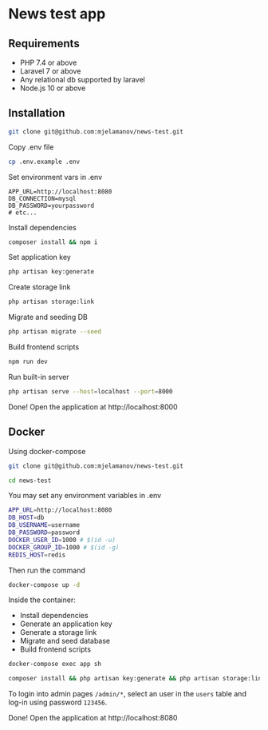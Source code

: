 # News test app

## Requirements

* PHP 7.4 or above
* Laravel 7 or above
* Any relational db supported by laravel
* Node.js 10 or above

## Installation

```bash
git clone git@github.com:mjelamanov/news-test.git
```

Copy .env file

```bash
cp .env.example .env
```

Set environment vars in .env

```
APP_URL=http://localhost:8080
DB_CONNECTION=mysql
DB_PASSWORD=yourpassword
# etc...
```

Install dependencies

``` bash
composer install && npm i
```

Set application key

``` bash
php artisan key:generate
```

Create storage link

``` bash
php artisan storage:link
```

Migrate and seeding DB

``` bash
php artisan migrate --seed
```

Build frontend scripts

``` bash
npm run dev
```

Run built-in server

``` bash
php artisan serve --host=localhost --port=8000
```

Done! Open the application at http://localhost:8000

## Docker

Using docker-compose

```bash
git clone git@github.com:mjelamanov/news-test.git
```

```bash
cd news-test
```

You may set any environment variables in .env

``` bash
APP_URL=http://localhost:8080
DB_HOST=db
DB_USERNAME=username
DB_PASSWORD=password
DOCKER_USER_ID=1000 # $(id -u)
DOCKER_GROUP_ID=1000 # $(id -g)
REDIS_HOST=redis
```

Then run the command

``` bash
docker-compose up -d
```

Inside the container:

* Install dependencies
* Generate an application key
* Generate a storage link
* Migrate and seed database
* Build frontend scripts

``` bash
docker-compose exec app sh
```

``` bash
composer install && php artisan key:generate && php artisan storage:link && php artisan migrate --seed && npm i && npm run dev
```

To login into admin pages `/admin/*`, select an user in the `users` table and log-in using password `123456`.

Done! Open the application at http://localhost:8080
